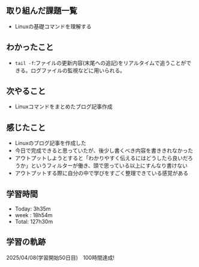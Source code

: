 ## 取り組んだ課題一覧
- Linuxの基礎コマンドを理解する
## わかったこと
- `tail -f`:ファイルの更新内容(末尾への追記)をリアルタイムで追うことができる。ログファイルの監視などに用いられる。
## 次やること
- Linuxコマンドをまとめたブログ記事作成
## 感じたこと
- Linuxのブログ記事を作成した
- 今日で完成できると思っていたが、後少し書くべき内容を書ききれなかった
- アウトプットしようとすると「わかりやすく伝えるにはどうしたら良いだろうか」というフィルターが働き、頭で思っている以上にすんなり書けない
- アウトプットする際に自分の中で学びをすごく整理できている感覚がある
## 学習時間
- Today: 3h35m
- week : 18h54m
- Total: 127h30m
## 学習の軌跡
2025/04/08(学習開始50日目)　100時間達成!
